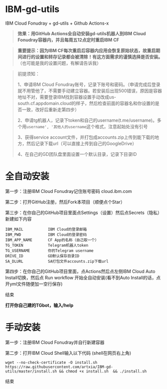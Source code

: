 # IBM-gd-utils

IBM Cloud Fonudray + gd-utils + Github Actions-x

> **效果：用GitHub Actions全自动安装gd-utils机器人到IBM Cloud Fonudray容器内，并且每周五12点定时重启IBM CF**

> **重要提示：因为IBM CF每次重启后容器内应用会恢复原始状态，故重启期间进行的设置和转存记录都会被清除！有这方面需求的谨慎选择是否安装。** （也可能是我的设置问题，有解请告诉我）

>
>前提须知：
>
>1、申请IBM Cloud Fonudray账号，记录下账号和密码。（申请完成后登录就不用管他了，不需要手动建立容器。若安装后出现500错误，原因是容器地址不对，需要登录IBM找到容器设置手动改成us-south.cf.appdomain.cloud的样子，然后检查前面的容器名和你设置的是否一致，改好后重新走第四步）
>
>2、申请tg机器人，记录下token和自己的username(t.me/username)。多个用`username', '其他人的username`这个格式，注意起始处没有引号
>
>3、获得service account文件，并打包成accounts.zip上传到能下载的地方，然后记录下载url（可以直接上传到自己的GoogleDrive）
>
>4、在自己的GD团队盘里面设置一个默认目录，记录下目录ID
>

# 全自动安装

第一步：注册IBM Cloud Fonudray记住账号密码 cloud.ibm.com

第二步：打开GitHub注册，然后Fork本项目（顺便点个Star）

第三步：在你自己的GitHub项目里面点Settings（设置）然后点Secrets（隐私）新建如下内容

 ```
IBM_MAIL           IBM Cloud的登录邮箱
IBM_PWD            IBM Cloud的登录密码
IBM_APP_NAME       CF App的名称（自己取一个）
TG_TOKEN           Telegram机器人token
TG_USERNAME        你的Telegram username
DRIVE_ID           GD默认保存目录ID
SA_DLURL           SA打包文件accounts.zip下载url
 ```

第四步：在你自己的GitHub项目里面，点Actions然后点左侧IBM Cloud Auto Install切换，然后点 Run workflow 开始全自动安装(看不到Auto Install的话，点开yml文件随便加一空行保存)

结束

**打开你自己建的TGbot，输入/help**



# 手动安装

第一步：注册IBM Cloud Fonudray并自行新建容器

第二步：打开IBM Cloud Shell输入以下代码 (shell在网页右上角)

 ```
wget --no-check-certificate -O install.sh https://raw.githubusercontent.com/artxia/IBM-gd-utils/master/install.sh && chmod +x install.sh  && ./install.sh
 ```

结束
